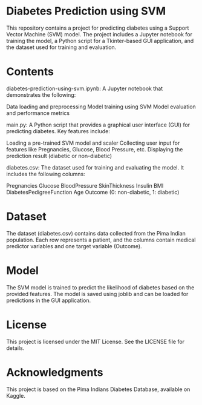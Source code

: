 # Diabetes Prediction using SVM
This repository contains a project for predicting diabetes using a Support Vector Machine (SVM) model. The project includes a Jupyter notebook for training the model, a Python script for a Tkinter-based GUI application, and the dataset used for training and evaluation.

# Contents
diabetes-prediction-using-svm.ipynb: A Jupyter notebook that demonstrates the following:

Data loading and preprocessing
Model training using SVM
Model evaluation and performance metrics

main.py: A Python script that provides a graphical user interface (GUI) for predicting diabetes. Key features include:

Loading a pre-trained SVM model and scaler
Collecting user input for features like Pregnancies, Glucose, Blood Pressure, etc.
Displaying the prediction result (diabetic or non-diabetic)

diabetes.csv: The dataset used for training and evaluating the model. It includes the following columns:

Pregnancies
Glucose
BloodPressure
SkinThickness
Insulin
BMI
DiabetesPedigreeFunction
Age
Outcome (0: non-diabetic, 1: diabetic)

# Dataset
The dataset (diabetes.csv) contains data collected from the Pima Indian population. Each row represents a patient, and the columns contain medical predictor variables and one target variable (Outcome).

# Model
The SVM model is trained to predict the likelihood of diabetes based on the provided features. The model is saved using joblib and can be loaded for predictions in the GUI application.

# License
This project is licensed under the MIT License. See the LICENSE file for details.

# Acknowledgments
This project is based on the Pima Indians Diabetes Database, available on Kaggle.
